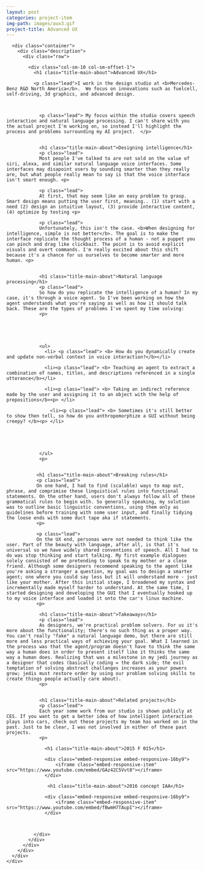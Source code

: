 ```yaml
---
layout: post
categories: project-item
img-path: images/aux3.gif
project-title: Advanced UX
---
```



<div class="container">
  <div class="description"> 
    <div class="row">


      <div class="container">
        <div class="description"> 
          <div class="row">

            <div class="col-sm-10 col-sm-offset-1">
              <h1 class="title-main-about">Advanced UX</h1>

              <p class="lead">I work in the design studio at <b>Mercedes-Benz R&D North America</b>.  We focus on innovations such as fuelcell, self-driving, 3d graphics, and advanced design.



                <p class="lead"> My focus within the studio covers speech interaction and natural language processing. I can't share with you the actual project I'm working on, so instead I'll highlight the process and problems surrounding my AI project.  </p>


                <h1 class="title-main-about">Designing intelligence</h1>
                <p class="lead">
                Most people I've talked to are not sold on the value of siri, alexa, and similar natural language voice interfaces. Some interfaces may disapoint users by sounding smarter than they really are, but what people really mean to say is that the voice interface isn't smart enough. <p>

                <p class="lead">
                At first, that may seem like an easy problem to grasp. Smart design means putting the user first, meaning.. (1) start with a need (2) design an intuitive layout, (3) provide interactive content, (4) optimize by testing <p>

                <p class="lead">
                Unfortunately, this isn't the case. <b>When designing for intelligence, simple is not better</b>. The goal is to make the interface replicate the thought process of a human - not a puppet you can pinch and drag like clickbait. The point is to avoid explicit visuals and overt commands. I'm really excited about this shift because it's a chance for us ourselves to become smarter and more human. <p>

                
                <h1 class="title-main-about">Natural language processing</h1>
                <p class="lead">
                So how do you replicate the intelligence of a human? In my case, it's through a voice agent. So I've been working on how the agent understands what you're saying as well as how it should talk back. These are the types of problems I've spent my time solving:
                <p>

                
               


                <ul>
                  <li> <p class="lead"> <b> How do you dynamically create and update non-verbal context in voice interaction?</b></li>

                  <li><p class="lead"> <b> Teaching an agent to extract a combination of names, titles, and descriptions referenced in a single utterance</b></li>

                  <li><p class="lead"> <b> Taking an indirect reference made by the user and assigning it to an object with the help of prepositions</b><p> </li>

                    <li><p class="lead"> <b> Sometimes it's still better to show then tell, so how do you anthropomorphize a GUI without being creepy? </b><p> </li> 





                </ul>
                <p>


               <h1 class="title-main-about">Breaking rules</h1>
               <p class="lead">
               On one hand, I had to find (scalable) ways to map out, phrase, and comprimise these linguistical rules into functional statements. On the other hand, users don't always follow all of these grammatical rules to begin with. So generally speaking, my solution was to outline basic linguistic conventions, using them only as guidelines before training with some user input, and finally tidying the loose ends with some duct tape aka if statements.
               <p>

               <p class="lead"> 
               On the UX end, personas were not needed to think like the user. Part of the beauty with language, after all, is that it's universal so we have widely shared conventions of speech. All I had to do was stop thinking and start talking. My first example dialogues solely consisted of me pretending to speak to my mother or a close friend. Although some designers recommend speaking to the agent like you're asking a stranger a question, my goal was to design a smarter agent; one where you could say less but it will understand more - just like your mother. After this initial stage, I broadened my syntax and incrementally made myself harder to understand. At the same time, I started designing and developing the GUI that I eventually hooked up to my voice interface and loaded it onto the car's linux machine.
               <p>

                <h1 class="title-main-about">Takeaways</h1>
                <p class="lead">
                As designers, we're practical problem solvers. For us it's more about the functionality; there's no such thing as a proper way. You can't really "fake" a natural language demo, but there are still more and less practical ways of achieving your goal. What I learned in the process was that the agent/program doesn't have to think the same way a human does in order to present itself like it thinks the same way a human does. Realizing that was a milestone in my jedi journey as a designer that codes (basically coding = the dark side; the evil temptation of solving abstract challanges increases as your powers grow; jedis must restore order by using our problem solving skills to create things people actually care about).
                <p> 


                <h1 class="title-main-about">Related projects</h1>
                <p class="lead">
                Each year some work from our studio is shown publicly at CES. If you want to get a better idea of how intelligent interaction plays into cars, check out these projects my team has worked on in the past. Just to be clear, I was not involved in either of these past projects.
                <p>

                  <h1 class="title-main-about">2015 F 015</h1>
                  
                  <div class="embed-responsive embed-responsive-16by9">
                      <iframe class="embed-responsive-item" src="https://www.youtube.com/embed/GAz42C5Vvt8"></iframe>
                  </div>

                   <h1 class="title-main-about">2016 concept IAA</h1>
                 
                  <div class="embed-responsive embed-responsive-16by9">
                      <iframe class="embed-responsive-item" src="https://www.youtube.com/embed/fBwmH7TAupI"></iframe>
                  </div>


           
              </div>
            </div>
          </div>
        </div>
      </div>
    </div>
  </div>
</div>